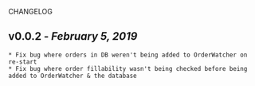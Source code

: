 CHANGELOG

## v0.0.2 - _February 5, 2019_

    * Fix bug where orders in DB weren't being added to OrderWatcher on re-start
    * Fix bug where order fillability wasn't being checked before being added to OrderWatcher & the database
